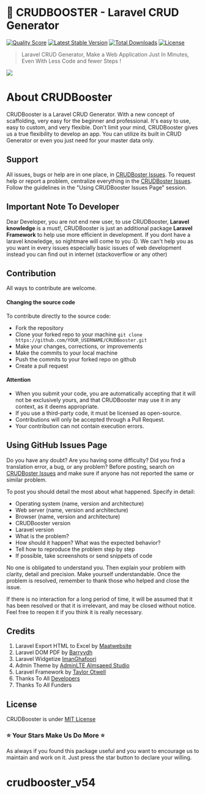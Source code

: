 # :rocket: CRUDBOOSTER - Laravel CRUD Generator
<a href="https://scrutinizer-ci.com/g/crocodic-studio/crudbooster"><img src="https://img.shields.io/scrutinizer/g/crocodic-studio/crudbooster.svg?style=flat-square" alt="Quality Score"></img></a>
[![Latest Stable Version](https://poser.pugx.org/crocodicstudio/crudbooster/v/stable)](https://packagist.org/packages/crocodicstudio/crudbooster)
[![Total Downloads](https://poser.pugx.org/crocodicstudio/crudbooster/downloads)](https://packagist.org/packages/crocodicstudio/crudbooster)
[![License](https://poser.pugx.org/crocodicstudio/crudbooster/license)](https://packagist.org/packages/crocodicstudio/crudbooster)

> Laravel CRUD Generator, Make a Web Application Just In Minutes, Even With Less Code and fewer Steps !

[<img src="http://crudbooster.com/CrudBooster_Banner.png"/>](http://crudbooster.com) 

# About CRUDBooster
CRUDBooster is a Laravel CRUD Generator. With a new concept of scaffolding, very easy for the beginner and professional. It's easy to use, easy to custom, and very flexible. Don't limit your mind, CRUDBooster gives us a true flexibility to develop an app. You can utilize its built in CRUD Generator or even you just need for your master data only.

## Support
All issues, bugs or help are in one place, in [CRUDBoster Issues](https://github.com/crocodic-studio/crudbooster/issues). To request help or report a problem, centralize everything in the [CRUDBoster Issues](https://github.com/crocodic-studio/crudbooster/issues). Follow the guidelines in the "Using CRUDBooster Issues Page" session.

## Important Note To Developer
Dear Developer, you are not end new user, to use CRUDBooster, **Laravel knowledge** is a must!, CRUDBooster is just an additional package **Laravel Framework** to help use more efficient in development. If you dont have a laravel knowledge, so nightmare will come to you :D. We can't help you as you want in every issues especially basic issues of web development instead you can find out in internet (stackoverflow or any other)

## Contribution

All ways to contribute are welcome. 

#### Changing the source code

To contribute directly to the source code:

- Fork the repository
- Clone your forked repo to your machine ```git clone https://github.com/YOUR_USERNAME/CRUDBooster.git```
- Make your changes, corrections, or improvements
- Make the commits to your local machine
- Push the commits to your forked repo on github 
- Create a pull request

#### Attention

- When you submit your code, you are automatically accepting that it will not be exclusively yours, and that CRUDBooster may use it in any context, as it deems appropriate.
- If you use a third-party code, it must be licensed as open-source.
- Contributions will only be accepted through a Pull Request.
- Your contribution can not contain execution errors.

## Using GitHub Issues Page

Do you have any doubt? Are you having some difficulty? Did you find a translation error, a bug, or any problem? Before posting, search on [CRUDBoster Issues](https://github.com/crocodic-studio/crudbooster/issues)  and make sure if anyone has not reported the same or similar problem.

To post you should detail the most about what happened. Specify in detail:

- Operating system (name, version and architecture)
- Web server (name, version and architecture)
- Browser (name, version and architecture)
- CRUDBooster version
- Laravel version
- What is the problem?
- How should it happen? What was the expected behavior?
- Tell how to reproduce the problem step by step
- If possible, take screenshots or send snippets of code

No one is obligated to understand you. Then explain your problem with clarity, detail and precision. Make yourself understandable. Once the problem is resolved, remember to thank those who helped and close the issue. 

If there is no interaction for a long period of time, it will be assumed that it has been resolved or that it is irrelevant, and may be closed without notice. Feel free to reopen it if you think it is really necessary.

## Credits
1. Laravel Export HTML to Excel by [Maatwebsite](https://github.com/Maatwebsite/Laravel-Excel)
2. Laravel DOM PDF by [Barryvdh](https://github.com/barryvdh/laravel-dompdf)
3. Laravel Widgetize [ImanGhafoori](https://github.com/imanghafoori1/laravel-widgetize)
4. Admin Theme by [AdminLTE Almsaeed Studio](https://almsaeedstudio.com/preview)
5. Laravel Framework by [Taylor Otwell](https://github.com/laravel/laravel)
6. Thanks To All [Developers](https://github.com/crocodic-studio/crudbooster/graphs/contributors)
7. Thanks To All Funders

## License 
CRUDBooster is under [MIT License](https://opensource.org/licenses/MIT)


### :star: Your Stars Make Us Do More :star:
As always if you found this package useful and you want to encourage us to maintain and work on it. Just press the star button to declare your willing.
# crudbooster_v54
